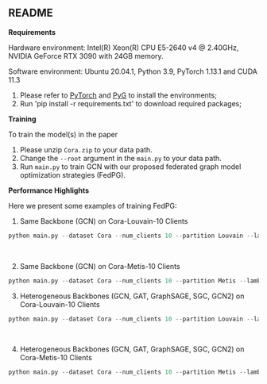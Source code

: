 ## README

**Requirements**

Hardware environment: Intel(R) Xeon(R) CPU E5-2640 v4 @ 2.40GHz, NVIDIA GeForce RTX 3090 with 24GB memory.

Software environment: Ubuntu 20.04.1, Python 3.9, PyTorch 1.13.1 and CUDA 11.3

1. Please refer to [PyTorch](https://pytorch.org/get-started/locally/) and [PyG](https://pytorch-geometric.readthedocs.io/en/latest/notes/installation.html) to install the environments;
2. Run 'pip install -r requirements.txt' to download required packages;



**Training**

To train the model(s) in the paper

1. Please unzip `Cora.zip` to your data path.
2. Change the `--root` argument in the `main.py` to your data path.
3. Run `main.py` to train GCN with our proposed federated graph model optimization strategies (FedPG). 



**Performance Highlights**

Here we present some examples of training FedPG:

1. Same Backbone (GCN) on Cora-Louvain-10 Clients

```python
python main.py --dataset Cora --num_clients 10 --partition Louvain --lambda_ 9.3351 --num_glb_epochs 10 --lr_glb 0.01 --glb_alpha 0.4029 --topk 2
```

​	

2. Same Backbone (GCN) on Cora-Metis-10 Clients

```python
python main.py --dataset Cora --num_clients 10 --partition Metis --lambda_ 9.3351 --num_glb_epochs 10 --lr_glb 0.01 --glb_alpha 0.4029 --topk 2
```



3. Heterogeneous Backbones (GCN, GAT, GraphSAGE, SGC, GCN2) on Cora-Louvain-10 Clients

```python
python main.py --dataset Cora --num_clients 10 --partition Louvain --lambda_ 9.8333 --num_glb_epochs 3 --lr_glb 0.01 --glb_alpha 0.3831 --topk 2 --model_family family1
```

​	

4. Heterogeneous Backbones (GCN, GAT, GraphSAGE, SGC, GCN2) on Cora-Metis-10 Clients

```python
python main.py --dataset Cora --num_clients 10 --partition Metis --lambda_ 5.2815 --num_glb_epochs 50 --lr_glb 0.001 --glb_alpha 0.7257 --topk 2 --model_family family1
```

​	

